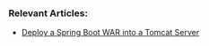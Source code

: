 ### Relevant Articles:

- [Deploy a Spring Boot WAR into a Tomcat Server](http://www.baeldung.com/spring-boot-war-tomcat-deploy)
